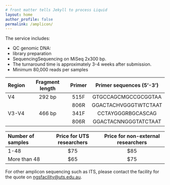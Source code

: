 ```yaml
---
# front matter tells Jekyll to process Liquid
layout: home
author_profile: false
permalink: /amplicon/
---
```


The service includes:
- QC genomic DNA:
- library preparation
- SequencingSequencing on MiSeq 2x300 bp.
- The turnaround time is approximately 3-4 weeks after submission.
- Minimum 80,000 reads per samples

| Region | Fragment length	| Primer |	Primer sequences (5’-3’) |
|:-------|:----------------:|:------:|:-------------------------:|
|   V4	 |  292 bp	        |  515F  | 	GTGCCAGCMGCCGCGGTAA      |
|        |                  |  806R	 |  GGACTACHVGGGTWTCTAAT     |
| V3-V4	 |  466 bp	        |  341F	 |  CCTAYGGGRBGCASCAG        |
|        |                  |  806R	 |  GGACTACNNGGGTATCTAAT     |

|Number of samples | Price for UTS researchers |	Price for non-external researchers |
|:-----------------|:-------------------------:|:-----------------------------------:|
|1-48              |	$75	                     |$85                                  |
|More than 48 	   |  $65	                     |$75                                  |

For other amplicon sequencing such as ITS, please contact the facility for the quote on ngsfacility@uts.edu.au.
